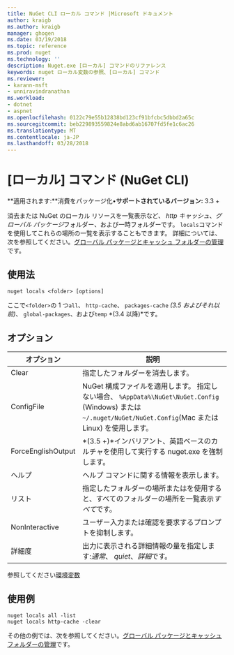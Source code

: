 ```yaml
---
title: NuGet CLI ローカル コマンド |Microsoft ドキュメント
author: kraigb
ms.author: kraigb
manager: ghogen
ms.date: 03/19/2018
ms.topic: reference
ms.prod: nuget
ms.technology: ''
description: Nuget.exe [ローカル] コマンドのリファレンス
keywords: nuget ローカル変数の参照、[ローカル] コマンド
ms.reviewer:
- karann-msft
- unniravindranathan
ms.workload:
- dotnet
- aspnet
ms.openlocfilehash: 0122c79e55b12838bd123cf91bfcbc5dbbd2a65c
ms.sourcegitcommit: beb229893559824e8abd6ab16707fd5fe1c6ac26
ms.translationtype: MT
ms.contentlocale: ja-JP
ms.lasthandoff: 03/28/2018
---
```

# <a name="locals-command-nuget-cli"></a>[ローカル] コマンド (NuGet CLI)

**適用されます:**消費をパッケージ化&bullet;**サポートされているバージョン:** 3.3 +

消去または NuGet のローカル リソースを一覧表示など、 *http キャッシュ*、*グローバル パッケージ*フォルダー、および一時フォルダーです。 `locals`コマンドを使用してこれらの場所の一覧を表示することもできます。 詳細については、次を参照してください。[グローバル パッケージとキャッシュ フォルダーの管理](../consume-packages/managing-the-global-packages-and-cache-folders.md)です。

## <a name="usage"></a>使用法

```cli
nuget locals <folder> [options]
```

ここで`<folder>`の 1 つ`all`、 `http-cache`、 `packages-cache` *(3.5 およびそれ以前)*、 `global-packages`、および`temp` *(3.4 以降)*です。

## <a name="options"></a>オプション

| オプション | 説明 |
| --- | --- |
| Clear | 指定したフォルダーを消去します。 |
| ConfigFile | NuGet 構成ファイルを適用します。 指定しない場合、 `%AppData%\NuGet\NuGet.Config` (Windows) または`~/.nuget/NuGet/NuGet.Config`(Mac または Linux) を使用します。|
| ForceEnglishOutput | *(3.5 +)*インバリアント、英語ベースのカルチャを使用して実行する nuget.exe を強制します。 |
| ヘルプ | ヘルプ コマンドに関する情報を表示します。 |
| リスト | 指定したフォルダーの場所またはを使用すると、すべてのフォルダーの場所を一覧表示*すべて*です。 |
| NonInteractive | ユーザー入力または確認を要求するプロンプトを抑制します。 |
| 詳細度 | 出力に表示される詳細情報の量を指定します:*通常*、 *quiet*、*詳細*です。 |

参照してください[環境変数](cli-ref-environment-variables.md)

## <a name="examples"></a>使用例

```cli
nuget locals all -list
nuget locals http-cache -clear
```

その他の例では、次を参照してください。[グローバル パッケージとキャッシュ フォルダーの管理](../consume-packages/managing-the-global-packages-and-cache-folders.md)です。
